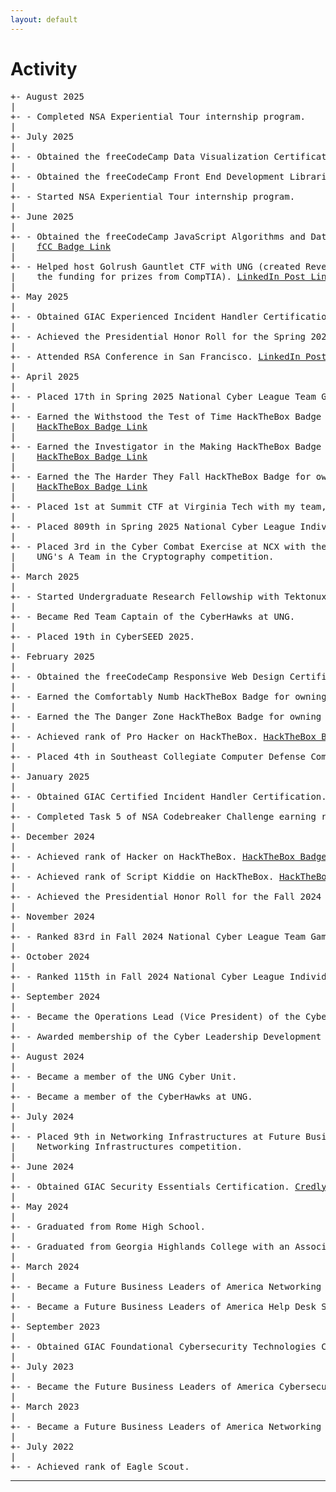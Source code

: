 ```yaml
---
layout: default
---
```


# Activity

<pre>
+- August 2025
|
+- - Completed NSA Experiential Tour internship program.
|
+- July 2025
|
+- - Obtained the freeCodeCamp Data Visualization Certification. <a target="_blank" href="https://www.freecodecamp.org/certification/Hoshtoo/data-visualization">fCC Badge Link</a>
|
+- - Obtained the freeCodeCamp Front End Development Libraries Certification. <a target="_blank" href="https://www.freecodecamp.org/certification/Hoshtoo/front-end-development-libraries">fCC Badge Link</a>
|
+- - Started NSA Experiential Tour internship program.
|
+- June 2025
|
+- - Obtained the freeCodeCamp JavaScript Algorithms and Data Structures Certification.
|    <a target="_blank" href="https://www.freecodecamp.org/certification/Hoshtoo/javascript-algorithms-and-data-structures-v8">fCC Badge Link</a>
|
+- - Helped host Golrush Gauntlet CTF with UNG (created Reverse Engineering Challenges and secured
|    the funding for prizes from CompTIA). <a target="_blank" href="https://www.linkedin.com/posts/stewart-cates_cybersecurity-ctf-cybercompetition-activity-7339529835993591808-rIQZ?utm_source=share&utm_medium=member_desktop&rcm=ACoAACvJmwQBKeZ3F4HnsiKpSYXLmNpPnOQGwcM">LinkedIn Post Link</a>
|
+- May 2025
|
+- - Obtained GIAC Experienced Incident Handler Certification. <a target="_blank" href="https://www.credly.com/badges/b52e47e2-ecbb-44a4-a45d-34cc9d627411/public_url">Credly Link</a>  <a target="_blank" href="https://www.linkedin.com/posts/stewart-cates_giac-experienced-incident-handler-certification-activity-7332613620553469952-b5mv?utm_source=share&utm_medium=member_desktop&rcm=ACoAACvJmwQBKeZ3F4HnsiKpSYXLmNpPnOQGwcM">LinkedIn Post Link</a>
|
+- - Achieved the Presidential Honor Roll for the Spring 2025 Semester at UNG. <a target="_blank" href="https://www.linkedin.com/posts/stewart-cates_stewart-cates-recognized-by-ung-president-activity-7330754838042931202-5oCv?utm_source=share&utm_medium=member_desktop&rcm=ACoAACvJmwQBKeZ3F4HnsiKpSYXLmNpPnOQGwcM">LinkedIn Post Link</a>
|
+- - Attended RSA Conference in San Francisco. <a target="_blank" href="https://www.linkedin.com/posts/stewart-cates_thrilled-to-have-represented-the-university-activity-7327569764585803776-DEh0?utm_source=share&utm_medium=member_desktop&rcm=ACoAACvJmwQBKeZ3F4HnsiKpSYXLmNpPnOQGwcM">LinkedIn Post Link</a>
|
+- April 2025
|
+- - Placed 17th in Spring 2025 National Cyber League Team Game. <a target="_blank" href="https://www.linkedin.com/posts/stewart-cates_a-couple-weekends-ago-i-had-the-pleasure-activity-7325720327760605185-JGqd?utm_source=share&utm_medium=member_desktop&rcm=ACoAACvJmwQBKeZ3F4HnsiKpSYXLmNpPnOQGwcM">LinkedIn Post Link</a>
|
+- - Earned the Withstood the Test of Time HackTheBox Badge for owning 50 machines.
|    <a target="_blank" href="https://labs.hackthebox.com/achievement/badge/1986668/236">HackTheBox Badge Link</a>
|
+- - Earned the Investigator in the Making HackTheBox Badge for solving 5 sherlocks.
|    <a target="_blank" href="https://labs.hackthebox.com/achievement/badge/1986668/242">HackTheBox Badge Link</a>
|
+- - Earned the The Harder They Fall HackTheBox Badge for owning 50 challenges.
|    <a target="_blank" href="https://labs.hackthebox.com/achievement/badge/1986668/239">HackTheBox Badge Link</a>
|
+- - Placed 1st at Summit CTF at Virginia Tech with my team, "#?". <a target="_blank" href="https://www.linkedin.com/posts/stewart-cates_this-last-weekend-i-had-the-great-opportunity-activity-7318411392032595968-uXRl?utm_source=share&utm_medium=member_desktop&rcm=ACoAACvJmwQBKeZ3F4HnsiKpSYXLmNpPnOQGwcM">LinkedIn Post Link</a>
|
+- - Placed 809th in Spring 2025 National Cyber League Individual Game.
|
+- - Placed 3rd in the Cyber Combat Exercise at NCX with the NSA and served as Captain of
|    UNG's A Team in the Cryptography competition.
|
+- March 2025
|
+- - Started Undergraduate Research Fellowship with Tektonux LLC.
|
+- - Became Red Team Captain of the CyberHawks at UNG.
|
+- - Placed 19th in CyberSEED 2025.
|
+- February 2025
|
+- - Obtained the freeCodeCamp Responsive Web Design Certification. <a target="_blank" href="https://www.freecodecamp.org/certification/Hoshtoo/responsive-web-design">fCC Badge Link</a>
|
+- - Earned the Comfortably Numb HackTheBox Badge for owning 20 machines. <a target="_blank" href="https://labs.hackthebox.com/achievement/badge/1986668/235">HackTheBox Badge Link</a>
|
+- - Earned the The Danger Zone HackTheBox Badge for owning 20 challenges. <a target="_blank" href="https://labs.hackthebox.com/achievement/badge/1986668/238">HackTheBox Badge Link</a>
|
+- - Achieved rank of Pro Hacker on HackTheBox. <a target="_blank" href="https://labs.hackthebox.com/achievement/badge/1986668/216">HackTheBox Badge Link</a>
|
+- - Placed 4th in Southeast Collegiate Computer Defense Competition Qualifiers.
|
+- January 2025
|
+- - Obtained GIAC Certified Incident Handler Certification. <a target="_blank" href="https://www.credly.com/badges/1145e17e-53e7-4923-83de-23fb9cff5266/public_url">Credly Link</a>  <a target="_blank" href="https://www.linkedin.com/posts/stewart-cates_thanks-to-funding-from-the-university-of-activity-7289718029175644160-to7p?utm_source=share&utm_medium=member_desktop&rcm=ACoAACvJmwQBKeZ3F4HnsiKpSYXLmNpPnOQGwcM">LinkedIn Post Link</a>
|
+- - Completed Task 5 of NSA Codebreaker Challenge earning rank of High Performer. <a target="_blank" href="https://www.linkedin.com/posts/stewart-cates_nsacodebreakerchallenge-cryptography-reverseengineering-activity-7289711186982387714-7JAK?utm_source=share&utm_medium=member_desktop&rcm=ACoAACvJmwQBKeZ3F4HnsiKpSYXLmNpPnOQGwcM">LinkedIn Post Link</a>
|
+- December 2024
|
+- - Achieved rank of Hacker on HackTheBox. <a target="_blank" href="https://labs.hackthebox.com/achievement/badge/1986668/215">HackTheBox Badge Link</a>
|
+- - Achieved rank of Script Kiddie on HackTheBox. <a target="_blank" href="https://labs.hackthebox.com/achievement/badge/1986668/214">HackTheBox Badge Link</a>
|
+- - Achieved the Presidential Honor Roll for the Fall 2024 Semester at UNG.
|
+- November 2024
|
+- - Ranked 83rd in Fall 2024 National Cyber League Team Game.
|
+- October 2024
|
+- - Ranked 115th in Fall 2024 National Cyber League Individual Game.
|
+- September 2024
|
+- - Became the Operations Lead (Vice President) of the CyberHawks at UNG.
|
+- - Awarded membership of the Cyber Leadership Development Program cohort at UNG.
|
+- August 2024
|
+- - Became a member of the UNG Cyber Unit.
|
+- - Became a member of the CyberHawks at UNG.
|
+- July 2024
|
+- - Placed 9th in Networking Infrastructures at Future Business Leaders of America
|    Networking Infrastructures competition.
|
+- June 2024
|
+- - Obtained GIAC Security Essentials Certification. <a target="_blank" href="https://www.credly.com/badges/7a3c0f48-1fbe-4256-b57e-d5d4dc828c7c/public_url">Credly Link</a>
|
+- May 2024
|
+- - Graduated from Rome High School.
|
+- - Graduated from Georgia Highlands College with an Associate's Degree in Computer Science.
|
+- March 2024
|
+- - Became a Future Business Leaders of America Networking Infrastructures State Winner.
|
+- - Became a Future Business Leaders of America Help Desk State Winner.
|
+- September 2023
|
+- - Obtained GIAC Foundational Cybersecurity Technologies Certification. <a target="_blank" href="https://www.credly.com/badges/7a3c0f48-1fbe-4256-b57e-d5d4dc828c7c/public_url">Credly Link</a>
|
+- July 2023
|
+- - Became the Future Business Leaders of America Cybersecurity National Champion.
|
+- March 2023
|
+- - Became a Future Business Leaders of America Networking Infrastructures State Winner.
|
+- July 2022
|
+- - Achieved rank of Eagle Scout.
</pre>

* * *
